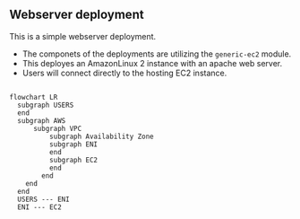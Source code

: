 ## Webserver deployment

This is a simple webserver deployment.

- The componets of the deployments are utilizing the `generic-ec2` module.
- This deployes an AmazonLinux 2 instance with an apache web server.
- Users will connect directly to the hosting EC2 instance. 

```mermaid

flowchart LR
  subgraph USERS
  end
  subgraph AWS
      subgraph VPC
          subgraph Availability Zone
          subgraph ENI
          end
          subgraph EC2
          end
        end
    end
  end
  USERS --- ENI
  ENI --- EC2

```